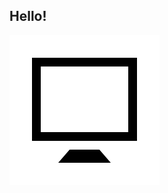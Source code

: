 ## Hello!
![alt tag](https://github.com/ZachariahGlover/projects/blob/master/academic/database%20app/public/img/computer.png)